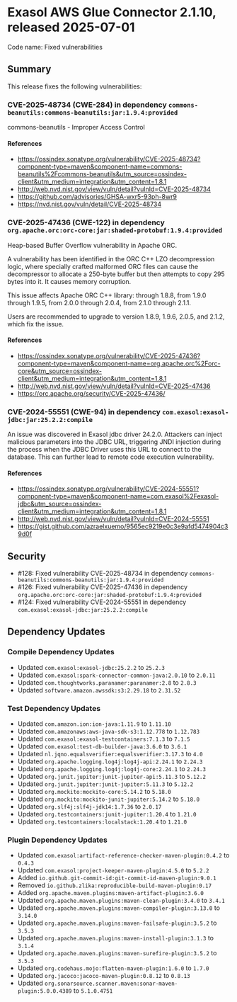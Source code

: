 # Exasol AWS Glue Connector 2.1.10, released 2025-07-01

Code name: Fixed vulnerabilities

## Summary

This release fixes the following vulnerabilities:

### CVE-2025-48734 (CWE-284) in dependency `commons-beanutils:commons-beanutils:jar:1.9.4:provided`
commons-beanutils - Improper Access Control
#### References
* https://ossindex.sonatype.org/vulnerability/CVE-2025-48734?component-type=maven&component-name=commons-beanutils%2Fcommons-beanutils&utm_source=ossindex-client&utm_medium=integration&utm_content=1.8.1
* http://web.nvd.nist.gov/view/vuln/detail?vulnId=CVE-2025-48734
* https://github.com/advisories/GHSA-wxr5-93ph-8wr9
* https://nvd.nist.gov/vuln/detail/CVE-2025-48734

### CVE-2025-47436 (CWE-122) in dependency `org.apache.orc:orc-core:jar:shaded-protobuf:1.9.4:provided`
Heap-based Buffer Overflow vulnerability in Apache ORC.

A vulnerability has been identified in the ORC C++ LZO decompression logic, where specially crafted malformed ORC files can cause the decompressor to allocate a 250-byte buffer but then attempts to copy 295 bytes into it. It causes memory corruption.

This issue affects Apache ORC C++ library: through 1.8.8, from 1.9.0 through 1.9.5, from 2.0.0 through 2.0.4, from 2.1.0 through 2.1.1.

Users are recommended to upgrade to version 1.8.9, 1.9.6, 2.0.5, and 2.1.2, which fix the issue.

#### References
* https://ossindex.sonatype.org/vulnerability/CVE-2025-47436?component-type=maven&component-name=org.apache.orc%2Forc-core&utm_source=ossindex-client&utm_medium=integration&utm_content=1.8.1
* http://web.nvd.nist.gov/view/vuln/detail?vulnId=CVE-2025-47436
* https://orc.apache.org/security/CVE-2025-47436/

### CVE-2024-55551 (CWE-94) in dependency `com.exasol:exasol-jdbc:jar:25.2.2:compile`
An issue was discovered in Exasol jdbc driver 24.2.0. Attackers can inject malicious parameters into the JDBC URL, triggering JNDI injection during the process when the JDBC Driver uses this URL to connect to the database. This can further lead to remote code execution vulnerability.
#### References
* https://ossindex.sonatype.org/vulnerability/CVE-2024-55551?component-type=maven&component-name=com.exasol%2Fexasol-jdbc&utm_source=ossindex-client&utm_medium=integration&utm_content=1.8.1
* http://web.nvd.nist.gov/view/vuln/detail?vulnId=CVE-2024-55551
* https://gist.github.com/azraelxuemo/9565ec9219e0c3e9afd5474904c39d0f

## Security

* #128: Fixed vulnerability CVE-2025-48734 in dependency `commons-beanutils:commons-beanutils:jar:1.9.4:provided`
* #126: Fixed vulnerability CVE-2025-47436 in dependency `org.apache.orc:orc-core:jar:shaded-protobuf:1.9.4:provided`
* #124: Fixed vulnerability CVE-2024-55551 in dependency `com.exasol:exasol-jdbc:jar:25.2.2:compile`

## Dependency Updates

### Compile Dependency Updates

* Updated `com.exasol:exasol-jdbc:25.2.2` to `25.2.3`
* Updated `com.exasol:spark-connector-common-java:2.0.10` to `2.0.11`
* Updated `com.thoughtworks.paranamer:paranamer:2.8` to `2.8.3`
* Updated `software.amazon.awssdk:s3:2.29.18` to `2.31.52`

### Test Dependency Updates

* Updated `com.amazon.ion:ion-java:1.11.9` to `1.11.10`
* Updated `com.amazonaws:aws-java-sdk-s3:1.12.778` to `1.12.783`
* Updated `com.exasol:exasol-testcontainers:7.1.3` to `7.1.5`
* Updated `com.exasol:test-db-builder-java:3.6.0` to `3.6.1`
* Updated `nl.jqno.equalsverifier:equalsverifier:3.17.3` to `4.0`
* Updated `org.apache.logging.log4j:log4j-api:2.24.1` to `2.24.3`
* Updated `org.apache.logging.log4j:log4j-core:2.24.1` to `2.24.3`
* Updated `org.junit.jupiter:junit-jupiter-api:5.11.3` to `5.12.2`
* Updated `org.junit.jupiter:junit-jupiter:5.11.3` to `5.12.2`
* Updated `org.mockito:mockito-core:5.14.2` to `5.18.0`
* Updated `org.mockito:mockito-junit-jupiter:5.14.2` to `5.18.0`
* Updated `org.slf4j:slf4j-jdk14:1.7.36` to `2.0.17`
* Updated `org.testcontainers:junit-jupiter:1.20.4` to `1.21.0`
* Updated `org.testcontainers:localstack:1.20.4` to `1.21.0`

### Plugin Dependency Updates

* Updated `com.exasol:artifact-reference-checker-maven-plugin:0.4.2` to `0.4.3`
* Updated `com.exasol:project-keeper-maven-plugin:4.5.0` to `5.2.2`
* Added `io.github.git-commit-id:git-commit-id-maven-plugin:9.0.1`
* Removed `io.github.zlika:reproducible-build-maven-plugin:0.17`
* Added `org.apache.maven.plugins:maven-artifact-plugin:3.6.0`
* Updated `org.apache.maven.plugins:maven-clean-plugin:3.4.0` to `3.4.1`
* Updated `org.apache.maven.plugins:maven-compiler-plugin:3.13.0` to `3.14.0`
* Updated `org.apache.maven.plugins:maven-failsafe-plugin:3.5.2` to `3.5.3`
* Updated `org.apache.maven.plugins:maven-install-plugin:3.1.3` to `3.1.4`
* Updated `org.apache.maven.plugins:maven-surefire-plugin:3.5.2` to `3.5.3`
* Updated `org.codehaus.mojo:flatten-maven-plugin:1.6.0` to `1.7.0`
* Updated `org.jacoco:jacoco-maven-plugin:0.8.12` to `0.8.13`
* Updated `org.sonarsource.scanner.maven:sonar-maven-plugin:5.0.0.4389` to `5.1.0.4751`
